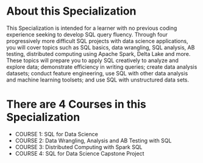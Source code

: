 # About this Specialization
This Specialization is intended for a learner with no previous coding experience seeking to develop SQL query fluency. Through four progressively more difficult SQL projects with data science applications, you will cover topics such as SQL basics, data wrangling, SQL analysis, AB testing, distributed computing using Apache Spark, Delta Lake and more. These topics will prepare you to apply SQL creatively to analyze and explore data; demonstrate efficiency in writing queries; create data analysis datasets; conduct feature engineering, use SQL with other data analysis and machine learning toolsets; and use SQL with unstructured data sets. 

# There are 4 Courses in this Specialization
* COURSE 1: SQL for Data Science
* COURSE 2: Data Wrangling, Analysis and AB Testing with SQL
* COURSE 3: Distributed Computing with Spark SQL
* COURSE 4: SQL for Data Science Capstone Project
